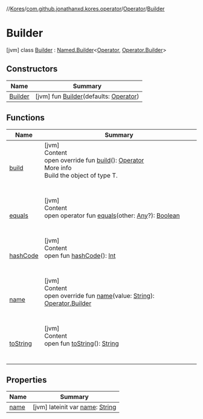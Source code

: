 //[Kores](../../../index.md)/[com.github.jonathanxd.kores.operator](../../index.md)/[Operator](../index.md)/[Builder](index.md)



# Builder  
 [jvm] class [Builder](index.md) : [Named.Builder](../../../com.github.jonathanxd.kores.base/-named/-builder/index.md)<[Operator](../index.md), [Operator.Builder](index.md)>    


## Constructors  
  
|  Name|  Summary| 
|---|---|
| <a name="com.github.jonathanxd.kores.operator/Operator.Builder/Builder/#com.github.jonathanxd.kores.operator.Operator/PointingToDeclaration/"></a>[Builder](-builder.md)| <a name="com.github.jonathanxd.kores.operator/Operator.Builder/Builder/#com.github.jonathanxd.kores.operator.Operator/PointingToDeclaration/"></a> [jvm] fun [Builder](-builder.md)(defaults: [Operator](../index.md))   <br>


## Functions  
  
|  Name|  Summary| 
|---|---|
| <a name="com.github.jonathanxd.kores.operator/Operator.Builder/build/#/PointingToDeclaration/"></a>[build](build.md)| <a name="com.github.jonathanxd.kores.operator/Operator.Builder/build/#/PointingToDeclaration/"></a>[jvm]  <br>Content  <br>open override fun [build](build.md)(): [Operator](../index.md)  <br>More info  <br>Build the object of type T.  <br><br><br>
| <a name="kotlin/Any/equals/#kotlin.Any?/PointingToDeclaration/"></a>[equals](../../../com.github.jonathanxd.kores.util/-simple-resolver/index.md#%5Bkotlin%2FAny%2Fequals%2F%23kotlin.Any%3F%2FPointingToDeclaration%2F%5D%2FFunctions%2F-1211764316)| <a name="kotlin/Any/equals/#kotlin.Any?/PointingToDeclaration/"></a>[jvm]  <br>Content  <br>open operator fun [equals](../../../com.github.jonathanxd.kores.util/-simple-resolver/index.md#%5Bkotlin%2FAny%2Fequals%2F%23kotlin.Any%3F%2FPointingToDeclaration%2F%5D%2FFunctions%2F-1211764316)(other: [Any](https://kotlinlang.org/api/latest/jvm/stdlib/kotlin/-any/index.html)?): [Boolean](https://kotlinlang.org/api/latest/jvm/stdlib/kotlin/-boolean/index.html)  <br><br><br>
| <a name="kotlin/Any/hashCode/#/PointingToDeclaration/"></a>[hashCode](../../../com.github.jonathanxd.kores.util/-simple-resolver/index.md#%5Bkotlin%2FAny%2FhashCode%2F%23%2FPointingToDeclaration%2F%5D%2FFunctions%2F-1211764316)| <a name="kotlin/Any/hashCode/#/PointingToDeclaration/"></a>[jvm]  <br>Content  <br>open fun [hashCode](../../../com.github.jonathanxd.kores.util/-simple-resolver/index.md#%5Bkotlin%2FAny%2FhashCode%2F%23%2FPointingToDeclaration%2F%5D%2FFunctions%2F-1211764316)(): [Int](https://kotlinlang.org/api/latest/jvm/stdlib/kotlin/-int/index.html)  <br><br><br>
| <a name="com.github.jonathanxd.kores.operator/Operator.Builder/name/#kotlin.String/PointingToDeclaration/"></a>[name](name.md)| <a name="com.github.jonathanxd.kores.operator/Operator.Builder/name/#kotlin.String/PointingToDeclaration/"></a>[jvm]  <br>Content  <br>open override fun [name](name.md)(value: [String](https://kotlinlang.org/api/latest/jvm/stdlib/kotlin/-string/index.html)): [Operator.Builder](index.md)  <br><br><br>
| <a name="kotlin/Any/toString/#/PointingToDeclaration/"></a>[toString](../../../com.github.jonathanxd.kores.util/-simple-resolver/index.md#%5Bkotlin%2FAny%2FtoString%2F%23%2FPointingToDeclaration%2F%5D%2FFunctions%2F-1211764316)| <a name="kotlin/Any/toString/#/PointingToDeclaration/"></a>[jvm]  <br>Content  <br>open fun [toString](../../../com.github.jonathanxd.kores.util/-simple-resolver/index.md#%5Bkotlin%2FAny%2FtoString%2F%23%2FPointingToDeclaration%2F%5D%2FFunctions%2F-1211764316)(): [String](https://kotlinlang.org/api/latest/jvm/stdlib/kotlin/-string/index.html)  <br><br><br>


## Properties  
  
|  Name|  Summary| 
|---|---|
| <a name="com.github.jonathanxd.kores.operator/Operator.Builder/name/#/PointingToDeclaration/"></a>[name](name.md)| <a name="com.github.jonathanxd.kores.operator/Operator.Builder/name/#/PointingToDeclaration/"></a> [jvm] lateinit var [name](name.md): [String](https://kotlinlang.org/api/latest/jvm/stdlib/kotlin/-string/index.html)   <br>

